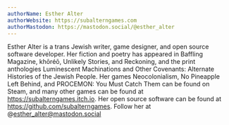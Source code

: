 ```yaml
---
authorName: Esther Alter
authorWebsite: https://subalterngames.com
authorMastodon: https://mastodon.social/@esther_alter
---
```

Esther Alter is a trans Jewish writer, game designer, and open source software developer. Her fiction and poetry has appeared in Baffling Magazine, khōréō, Unlikely Stories, and Reckoning, and the print anthologies Luminescent Machinations and Other Covenants: Alternate Histories of the Jewish People. Her games Neocolonialism, No Pineapple Left Behind, and PROCEMON: You Must Catch Them can be found on Steam, and many other games can be found at https://subalterngames.itch.io. Her open source software can be found at https://github.com/subalterngames. Follow her at @esther_alter@mastodon.social